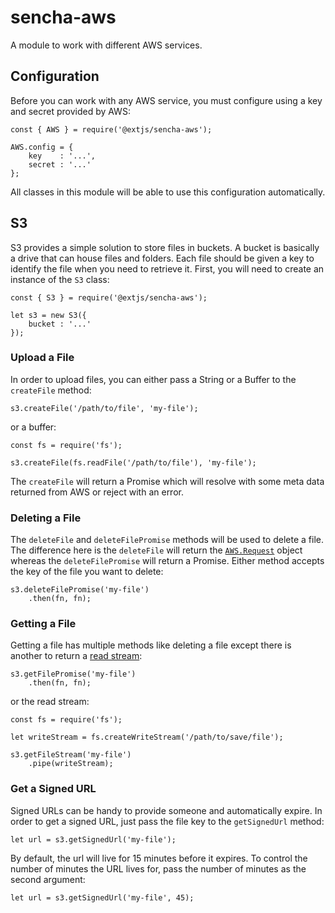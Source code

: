 # sencha-aws

A module to work with different AWS services.

## Configuration

Before you can work with any AWS service, you must configure using a key and secret provided by AWS:

    const { AWS } = require('@extjs/sencha-aws');

    AWS.config = {
        key    : '...',
        secret : '...'
    };

All classes in this module will be able to use this configuration automatically.

## S3

S3 provides a simple solution to store files in buckets. A bucket is basically a drive that can house files and folders.
Each file should be given a key to identify the file when you need to retrieve it. First, you will need to create an instance
of the `S3` class:

    const { S3 } = require('@extjs/sencha-aws');

    let s3 = new S3({
        bucket : '...'
    });

### Upload a File

In order to upload files, you can either pass a String or a Buffer to the `createFile` method:

    s3.createFile('/path/to/file', 'my-file');

or a buffer:

    const fs = require('fs');

    s3.createFile(fs.readFile('/path/to/file'), 'my-file');

The `createFile` will return a Promise which will resolve with some meta data returned from AWS or reject with an error.

### Deleting a File

The `deleteFile` and `deleteFilePromise` methods will be used to delete a file. The difference here is the `deleteFile` will
return the [`AWS.Request`](http://docs.aws.amazon.com/AWSJavaScriptSDK/latest/AWS/Request.html) object whereas the
`deleteFilePromise` will return a Promise. Either method accepts the key of the file you want to delete:

    s3.deleteFilePromise('my-file')
        .then(fn, fn);

### Getting a File

Getting a file has multiple methods like deleting a file except there is another to return a
[read stream](https://nodejs.org/dist/latest-v6.x/docs/api/stream.html#stream_class_stream_readable):

    s3.getFilePromise('my-file')
        .then(fn, fn);

or the read stream:

    const fs = require('fs');

    let writeStream = fs.createWriteStream('/path/to/save/file');

    s3.getFileStream('my-file')
        .pipe(writeStream);

### Get a Signed URL

Signed URLs can be handy to provide someone and automatically expire. In order to get a signed URL, just pass the file key
to the `getSignedUrl` method:

    let url = s3.getSignedUrl('my-file');

By default, the url will live for 15 minutes before it expires. To control the number of minutes the URL lives for,
pass the number of minutes as the second argument:

    let url = s3.getSignedUrl('my-file', 45);
